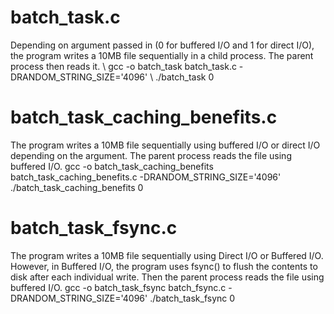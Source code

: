 # batch_task.c
Depending on argument passed in (0 for buffered I/O and 1 for direct I/O), the program writes a 10MB file sequentially in a child process. The parent process then reads it. \\
gcc -o batch_task batch_task.c -DRANDOM_STRING_SIZE='4096' \\
./batch_task 0

# batch_task_caching_benefits.c
The program writes a 10MB file sequentially using buffered I/O or direct I/O depending on the argument. The parent process reads the file using buffered I/O.
gcc -o batch_task_caching_benefits batch_task_caching_benefits.c -DRANDOM_STRING_SIZE='4096'
./batch_task_caching_benefits 0

# batch_task_fsync.c
The program writes a 10MB file sequentially using Direct I/O or Buffered I/O. However, in Buffered I/O, the program uses fsync() to flush the contents to disk after each individual write. Then the parent process reads the file using buffered I/O.
gcc -o batch_task_fsync batch_fsync.c -DRANDOM_STRING_SIZE='4096'
./batch_task_fsync 0
